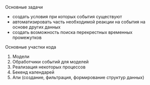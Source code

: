 Основные задачи 

- создать условия при которых события существуют
- автоматизировать часть необходимой реакции на события на основе других данных
- создать возможность поиска перекрестных временных промежутков


Основные участки кода

 1. Модели
 2. Обработчики событий для моделей
 3. Реализация некоторых процессов
 4. Бекенд календарей
 5. Апи (создание, фильтрация, формирование структур данных)
